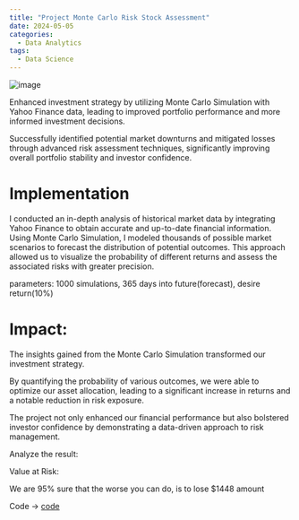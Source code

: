 ```yaml
---
title: "Project Monte Carlo Risk Stock Assessment"
date: 2024-05-05
categories:
  - Data Analytics
tags:
  - Data Science
---
```


![image](https://github.com/user-attachments/assets/22ecdbb3-b807-4523-9840-82224195c7d4)

Enhanced investment strategy by utilizing Monte Carlo Simulation with Yahoo Finance data, leading to improved portfolio performance and more informed investment decisions.

Successfully identified potential market downturns and mitigated losses through advanced risk assessment techniques, significantly improving overall portfolio stability and investor confidence.

# Implementation
I conducted an in-depth analysis of historical market data by integrating Yahoo Finance to obtain accurate and up-to-date financial information. Using Monte Carlo Simulation, I modeled thousands of possible market scenarios to forecast the distribution of potential outcomes. This approach allowed us to visualize the probability of different returns and assess the associated risks with greater precision.


parameters: 1000 simulations, 365 days into future(forecast), desire return(10%)


# Impact:
The insights gained from the Monte Carlo Simulation transformed our investment strategy. 

By quantifying the probability of various outcomes, we were able to optimize our asset allocation, leading to a significant increase in returns and a notable reduction in risk exposure. 

The project not only enhanced our financial performance but also bolstered investor confidence by demonstrating a data-driven approach to risk management.


Analyze the result: 

Value at Risk:

We are 95% sure that the worse you can do, is to lose $1448 amount


Code -> [code](https://github.com/weibb123/Monte_Carlo_onSP500)
